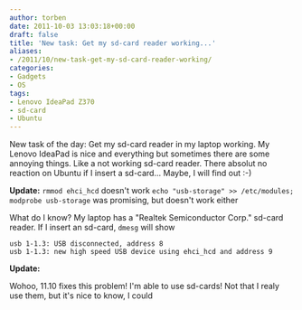 ```yaml
---
author: torben
date: 2011-10-03 13:03:18+00:00
draft: false
title: 'New task: Get my sd-card reader working...'
aliases: 
- /2011/10/new-task-get-my-sd-card-reader-working/
categories:
- Gadgets
- OS
tags:
- Lenovo IdeaPad Z370
- sd-card
- Ubuntu
---
```


New task of the day: Get my sd-card reader in my laptop working. My Lenovo IdeaPad is nice and everything but sometimes there are some annoying things. Like a not working sd-card reader. There absolut no reaction on Ubuntu if I insert a sd-card... Maybe, I will find out :-)

**Update:**
`rmmod ehci_hcd` doesn't work
`echo "usb-storage" >> /etc/modules; modprobe usb-storage` was promising, but doesn't work either

What do I know? My laptop has a "Realtek Semiconductor Corp." sd-card reader.
If I insert an sd-card, `dmesg` will show

    
    usb 1-1.3: USB disconnected, address 8
    usb 1-1.3: new high speed USB device using ehci_hcd and address 9 


**Update:**

Wohoo, 11.10 fixes this problem! I'm able to use sd-cards! Not that I realy use them, but it's nice to know, I could
